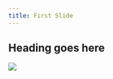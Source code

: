 ```yaml
---
title: First Slide
---
```

<h2>Heading goes here</h2>
<img src="https://www.aerobatic.com/media/aerobatic-header-logo.png">